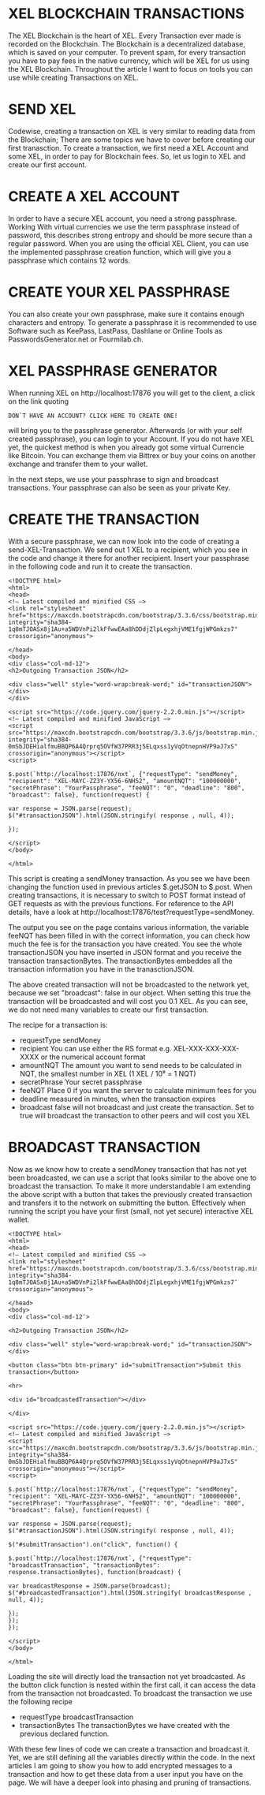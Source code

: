 
# XEL BLOCKCHAIN TRANSACTIONS
The XEL Blockchain is the heart of XEL. Every Transaction ever made is recorded on the Blockchain.
The Blockchain is a decentralized database, which is saved on your computer.
To prevent spam, for every transaction you have to pay fees in the native currency, which will be XEL for us using the XEL Blockchain.
Throughout the article I want to focus on tools you can use while creating Transactions on XEL.

# SEND XEL
Codewise, creating a transaction on XEL is very similar to reading data from the Blockchain;
There are some topics we have to cover before creating our first tranasction.
To create a transaction, we first need a XEL Account and some XEL, in order to pay for Blockchain fees. So, let us login to XEL and create our first account.

# CREATE A XEL ACCOUNT
In order to have a secure XEL account, you need a strong passphrase. Working With virtual currencies we use the term passphrase instead of password, this describes strong entropy and should be more secure than a regular password. When you are using the official XEL Client, you can use the implemented passphrase creation function, which will give you a passphrase which contains 12 words.

# CREATE YOUR XEL PASSPHRASE
You can also create your own passphrase, make sure it contains enough characters and entropy. To generate a passphrase it is recommended to use Software such as KeePass, LastPass, Dashlane or Online Tools as PasswordsGenerator.net or Fourmilab.ch.

# XEL PASSPHRASE GENERATOR
When running XEL on http://localhost:17876 you will get to the client, a click on the link quoting

```
DON`T HAVE AN ACCOUNT? CLICK HERE TO CREATE ONE!
```

will bring you to the passphrase generator. Afterwards (or with your self created passphrase), you can login to your Account. If you do not have XEL yet, the quickest method is when you already got some virtual Currencie like Bitcoin. You can exchange them via Bittrex or buy your coins on another exchange and transfer them to your wallet.

In the next steps, we use your passphrase to sign and broadcast transactions. Your passphrase can also be seen as your private Key.

# CREATE THE TRANSACTION

With a secure passphrase, we can now look into the code of creating a send-XEL-Transaction. We send out 1 XEL to a recipient, which you see in the code and change it there for another recipient. Insert your passphrase in the following code and run it to create the transaction.

```
<!DOCTYPE html>
<html>
<head>
<!– Latest compiled and minified CSS –>
<link rel="stylesheet" href="https://maxcdn.bootstrapcdn.com/bootstrap/3.3.6/css/bootstrap.min.css" integrity="sha384-1q8mTJOASx8j1Au+a5WDVnPi2lkFfwwEAa8hDDdjZlpLegxhjVME1fgjWPGmkzs7" crossorigin="anonymous">

</head>
<body>
<div class="col-md-12">
<h2>Outgoing Transaction JSON</h2>

<div class="well" style="word-wrap:break-word;" id="transactionJSON"></div>
</div>

<script src="https://code.jquery.com/jquery-2.2.0.min.js"></script>
<!– Latest compiled and minified JavaScript –>
<script src="https://maxcdn.bootstrapcdn.com/bootstrap/3.3.6/js/bootstrap.min.js" integrity="sha384-0mSbJDEHialfmuBBQP6A4Qrprq5OVfW37PRR3j5ELqxss1yVqOtnepnHVP9aJ7xS" crossorigin="anonymous"></script>
<script>

$.post(`http://localhost:17876/nxt`, {"requestType": "sendMoney", "recipient": "XEL-MAYC-ZZ3Y-YX56-6NH52", "amountNQT": "100000000", "secretPhrase": "YourPassphrase", "feeNQT": "0", "deadline": "800", "broadcast": false}, function(request) {

var response = JSON.parse(request);
$("#transactionJSON").html(JSON.stringify( response , null, 4));

});

</script>
</body>

</html>
```

This script is creating a sendMoney transaction. As you see we have been changing the function used in previous articles $.getJSON to $.post. When creating transactions, it is necessary to switch to POST format instead of GET requests as with the previous functions. For reference to the API details, have a look at http://localhost:17876/test?requestType=sendMoney.

The output you see on the page contains various information, the variable feeNQT has been filled in with the correct information, you can check how much the fee is for the transaction you have created. You see the whole transactionJSON you have inserted in JSON format and you receive the transaction transactionBytes. The transactionBytes embeddes all the transaction information you have in the tranasctionJSON.

The above created transaction will not be broadcasted to the network yet, because we set "broadcast": false in our object. When setting this true the transaction will be broadcasted and will cost you 0.1 XEL. As you can see, we do not need many variables to create our first transaction.

The recipe for a transaction is:

* requestType sendMoney
* recipient You can use either the RS format e.g. XEL-XXX-XXX-XXX-XXXX or the numerical account format
* amountNQT The amount you want to send needs to be calculated in NQT, the smallest number in XEL (1 XEL / 10⁸ = 1 NQT)
* secretPhrase Your secret passphrase
* feeNQT Place 0 if you want the server to calculate minimum fees for you
* deadline measured in minutes, when the transaction expires
* broadcast false will not broadcast and just create the transaction. Set to true will broadcast the transaction to other peers and will cost you XEL

# BROADCAST TRANSACTION

Now as we know how to create a sendMoney transaction that has not yet been broadcasted, we can use a script that looks similar to the above one to broadcast the transaction. To make it more understandable I am extending the above script with a button that takes the previously created transaction and transfers it to the network on submitting the button. Effectively when running the script you have your first (small, not yet secure) interactive XEL wallet.

```
<!DOCTYPE html>
<html>
<head>
<!– Latest compiled and minified CSS –>
<link rel="stylesheet" href="https://maxcdn.bootstrapcdn.com/bootstrap/3.3.6/css/bootstrap.min.css" integrity="sha384-1q8mTJOASx8j1Au+a5WDVnPi2lkFfwwEAa8hDDdjZlpLegxhjVME1fgjWPGmkzs7″ crossorigin="anonymous">

</head>
<body>
<div class="col-md-12″>

<h2>Outgoing Transaction JSON</h2>

<div class="well" style="word-wrap:break-word;" id="transactionJSON"></div>

<button class="btn btn-primary" id="submitTransaction">Submit this transaction</button>

<hr>

<div id="broadcastedTransaction"></div>

</div>

<script src="https://code.jquery.com/jquery-2.2.0.min.js"></script>
<!– Latest compiled and minified JavaScript –>
<script src="https://maxcdn.bootstrapcdn.com/bootstrap/3.3.6/js/bootstrap.min.js" integrity="sha384-0mSbJDEHialfmuBBQP6A4Qrprq5OVfW37PRR3j5ELqxss1yVqOtnepnHVP9aJ7xS" crossorigin="anonymous"></script>
<script>

$.post(`http://localhost:17876/nxt`, {"requestType": "sendMoney", "recipient": "XEL-MAYC-ZZ3Y-YX56-6NH52", "amountNQT": "100000000", "secretPhrase": "YourPassphrase", "feeNQT": "0", "deadline": "800", "broadcast": false}, function(request) {

var response = JSON.parse(request);
$("#transactionJSON").html(JSON.stringify( response , null, 4));

$("#submitTransaction").on("click", function() {

$.post(`http://localhost:17876/nxt`, {"requestType": "broadcastTransaction", "transactionBytes": response.transactionBytes}, function(broadcast) {

var broadcastResponse = JSON.parse(broadcast);
$("#broadcastedTransaction").html(JSON.stringify( broadcastResponse , null, 4));

});
});
});

</script>
</body>

</html>
```

Loading the site will directly load the transaction not yet broadcasted. As the button click function is nested within the first call, it can access the data from the transaction not broadcasted. To broadcast the transaction we use the following recipe

* requestType broadcastTransaction
* transactionBytes The transactionBytes we have created with the previous declared function.

With these few lines of code we can create a transaction and broadcast it. Yet, we are still defining all the variables directly within the code. In the next articles I am going to show you how to add encrypted messages to a transaction and how to get these data from a user input you have on the page. We will have a deeper look into phasing and pruning of transactions.
